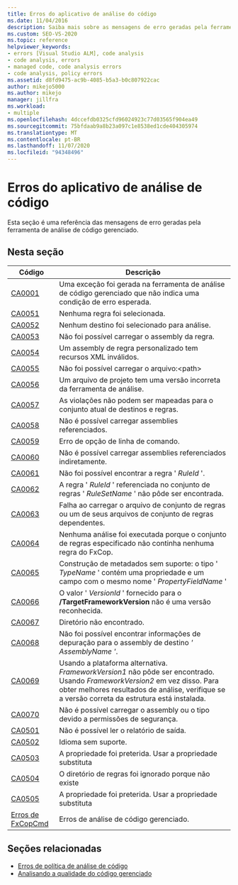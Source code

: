 ```yaml
---
title: Erros do aplicativo de análise do código
ms.date: 11/04/2016
description: Saiba mais sobre as mensagens de erro geradas pela ferramenta de análise de código gerenciado no Visual Studio. Exibir códigos de erro e descrições correspondentes.
ms.custom: SEO-VS-2020
ms.topic: reference
helpviewer_keywords:
- errors [Visual Studio ALM], code analysis
- code analysis, errors
- managed code, code analysis errors
- code analysis, policy errors
ms.assetid: d8fd9475-ac9b-4085-b5a3-b0c807922cac
author: mikejo5000
ms.author: mikejo
manager: jillfra
ms.workload:
- multiple
ms.openlocfilehash: 4dccefdb0325cfd96024923c77d03565f904ea49
ms.sourcegitcommit: 75bfdaab9a8b23a097c1e8538ed1cde404305974
ms.translationtype: MT
ms.contentlocale: pt-BR
ms.lasthandoff: 11/07/2020
ms.locfileid: "94348496"
---
```

# <a name="code-analysis-application-errors"></a>Erros do aplicativo de análise de código

Esta seção é uma referência das mensagens de erro geradas pela ferramenta de análise de código gerenciado.

## <a name="in-this-section"></a>Nesta seção

|Código|Descrição|
|-|-|
|[CA0001](ca0001.md)|Uma exceção foi gerada na ferramenta de análise de código gerenciado que não indica uma condição de erro esperada.|
|[CA0051](ca0051.md)|Nenhuma regra foi selecionada.|
|[CA0052](ca0052.md)|Nenhum destino foi selecionado para análise.|
|[CA0053](ca0053.md)|Não foi possível carregar o assembly da regra.|
|[CA0054](ca0054.md)|Um assembly de regra personalizado tem recursos XML inválidos.|
|[CA0055](ca0055.md)|Não foi possível carregar o arquivo:\<path>|
|[CA0056](ca0056.md)|Um arquivo de projeto tem uma versão incorreta da ferramenta de análise.|
|[CA0057](ca0057.md)|As violações não podem ser mapeadas para o conjunto atual de destinos e regras.|
|[CA0058](ca0058.md)|Não é possível carregar assemblies referenciados.|
|[CA0059](ca0059.md)|Erro de opção de linha de comando.|
|[CA0060](ca0060.md)|Não é possível carregar assemblies referenciados indiretamente.|
|[CA0061](ca0061.md)|Não foi possível encontrar a regra ' *RuleId* '.|
|[CA0062](ca0062.md)|A regra ' *RuleId* ' referenciada no conjunto de regras ' *RuleSetName* ' não pôde ser encontrada.|
|[CA0063](ca0063.md)|Falha ao carregar o arquivo de conjunto de regras ou um de seus arquivos de conjunto de regras dependentes.|
|[CA0064](ca0064.md)|Nenhuma análise foi executada porque o conjunto de regras especificado não continha nenhuma regra do FxCop.|
|[CA0065](ca0065.md)|Construção de metadados sem suporte: o tipo ' *TypeName* ' contém uma propriedade e um campo com o mesmo nome ' *PropertyFieldName* '|
|[CA0066](ca0066.md)|O valor ' *VersionId* ' fornecido para o **/TargetFrameworkVersion** não é uma versão reconhecida.|
|[CA0067](ca0067.md)|Diretório não encontrado.|
|[CA0068](ca0068.md)|Não foi possível encontrar informações de depuração para o assembly de destino *' AssemblyName '*.|
|[CA0069](ca0069.md)|Usando a plataforma alternativa. *FrameworkVersion1* não pôde ser encontrado. Usando *FrameworkVersion2* em vez disso. Para obter melhores resultados de análise, verifique se a versão correta da estrutura está instalada.|
|[CA0070](ca0070.md)|Não é possível carregar o assembly ou o tipo devido a permissões de segurança.|
|[CA0501](ca0501.md)|Não é possível ler o relatório de saída.|
|[CA0502](ca0502.md)|Idioma sem suporte.|
|[CA0503](ca0503.md)|A propriedade foi preterida. Usar a propriedade substituta|
|[CA0504](ca0504.md)|O diretório de regras foi ignorado porque não existe|
|[CA0505](ca0505.md)|A propriedade foi preterida. Usar a propriedade substituta|
|[Erros de FxCopCmd](fxcopcmd-errors.md)|Erros de análise de código gerenciado.|

## <a name="related-sections"></a>Seções relacionadas

- [Erros de política de análise de código](../code-quality/code-analysis-policy-errors.md)
- [Analisando a qualidade do código gerenciado](../code-quality/code-analysis-for-managed-code-overview.md)

